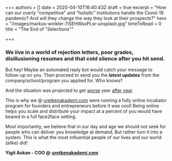 +++
authors = []
date = 2020-04-10T16:40:43Z
draft = true
excerpt = "How can our overly \"competitive\" and \"holistic\" institutions handle the Covid-19 pandemic? And will they change the way they look at their prospects?"
hero = "/images/markus-winkler-7iSEHWsxPLw-unsplash.jpg"
timeToRead = 0
title = "The End of \"Selections\""

+++
### We live in a world of rejection letters, poor grades, disillusioning resumes and that cold silence after you hit send.

But hey! Maybe an automated reply bot would catch your message to follow-up on you. Then proceed to send you the **latest updates** from the company/school/program you applied for. Who knows?

And the situation was projected to get [worse](https://www.vox.com/recode/2019/12/12/20993665/artificial-intelligence-ai-job-screen) year [after year](https://www.usnews.com/best-colleges/rankings). 

This is why we @ [uretkenakademi.com](https://uretkenakademi.com) were running a fully online incubator program for founders and entrepreneurs before it was cool! Being online helps you scale and distribute your impact at a percent of you would have beared in a full face2face setting.

Most importantly, we believe that in our day and age we should not seek for people who can deliver you knowledge at demand, But rather turn it into a system. This is what the most influential people of our lives and our world (alike) did!

**Yigit Askan - COO @** [**uretkenakademi.com**](https://uretkenakademi.com)